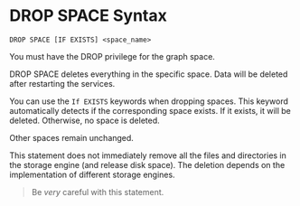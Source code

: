 # DROP SPACE Syntax

```ngql
DROP SPACE [IF EXISTS] <space_name>
```

You must have the DROP privilege for the graph space.

DROP SPACE deletes everything in the specific space. Data will be deleted after restarting the services.

You can use the `If EXISTS` keywords when dropping spaces. This keyword automatically detects if the corresponding space exists. If it exists, it will be deleted. Otherwise, no space is deleted.

Other spaces remain unchanged.

This statement does not immediately remove all the files and directories in the storage engine (and release disk space). The deletion depends on the implementation of different storage engines.

> Be *very* careful with this statement.
